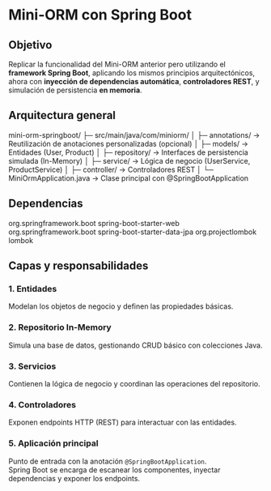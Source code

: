 # Mini-ORM con Spring Boot

## Objetivo
Replicar la funcionalidad del Mini-ORM anterior pero utilizando el **framework Spring Boot**, aplicando los mismos principios arquitectónicos, ahora con **inyección de dependencias automática**, **controladores REST**, y simulación de persistencia **en memoria**.


## Arquitectura general

mini-orm-springboot/
├─ src/main/java/com/miniorm/
│  ├─ annotations/       → Reutilización de anotaciones personalizadas (opcional)
│  ├─ models/            → Entidades (User, Product)
│  ├─ repository/        → Interfaces de persistencia simulada (In-Memory)
│  ├─ service/           → Lógica de negocio (UserService, ProductService)
│  ├─ controller/        → Controladores REST
│  └─ MiniOrmApplication.java → Clase principal con @SpringBootApplication


## Dependencias

<dependencies>
    <dependency>
        <groupId>org.springframework.boot</groupId>
        <artifactId>spring-boot-starter-web</artifactId>
    </dependency>
    <dependency>
        <groupId>org.springframework.boot</groupId>
        <artifactId>spring-boot-starter-data-jpa</artifactId>
    </dependency>
    <dependency>
        <groupId>org.projectlombok</groupId>
        <artifactId>lombok</artifactId>
    </dependency>
</dependencies>



## Capas y responsabilidades

###  1. Entidades
Modelan los objetos de negocio y definen las propiedades básicas.

###  2. Repositorio In-Memory
Simula una base de datos, gestionando CRUD básico con colecciones Java.

###  3. Servicios
Contienen la lógica de negocio y coordinan las operaciones del repositorio.

###  4. Controladores
Exponen endpoints HTTP (REST) para interactuar con las entidades.

###  5. Aplicación principal
Punto de entrada con la anotación `@SpringBootApplication`.  
Spring Boot se encarga de escanear los componentes, inyectar dependencias y exponer los endpoints.


